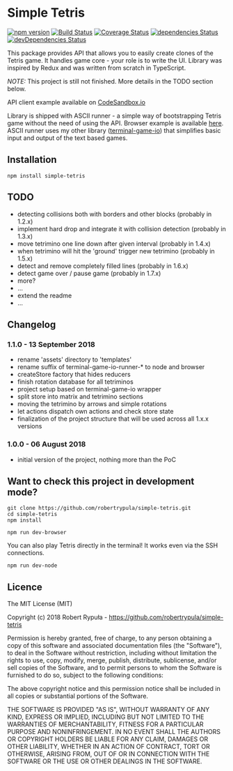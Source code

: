 # Simple Tetris

[![npm version](https://badge.fury.io/js/simple-tetris.svg)](https://badge.fury.io/js/simple-tetris)
[![Build Status](https://travis-ci.org/robertrypula/simple-tetris.svg?branch=master)](https://travis-ci.org/robertrypula/simple-tetris)
[![Coverage Status](https://coveralls.io/repos/github/robertrypula/simple-tetris/badge.svg?branch=master)](https://coveralls.io/github/robertrypula/simple-tetris?branch=master)
[![dependencies Status](https://david-dm.org/robertrypula/simple-tetris/status.svg)](https://david-dm.org/robertrypula/simple-tetris)
[![devDependencies Status](https://david-dm.org/robertrypula/simple-tetris/dev-status.svg)](https://david-dm.org/robertrypula/simple-tetris?type=dev)

This package provides API that allows you to easily create clones of the 
Tetris game. It handles game core - your role is to write the UI. Library
was inspired by Redux and was written from scratch in TypeScript.

*NOTE:* This project is still not finished. More details in the TODO section below.

API client example available on [CodeSandbox.io](https://codesandbox.io/s/l9o0lmm607)

Library is shipped with ASCII runner - a simple way of bootstrapping Tetris game without the need of using 
the API. Browser example is available [here](https://cdn.rypula.pl/simple-tetris/v1.1.0/ascii-runner-browser.html).
ASCII runner uses my other library ([terminal-game-io](https://github.com/robertrypula/terminal-game-io)) 
that simplifies basic input and output of the text based games.

## Installation

```
npm install simple-tetris
```

## TODO

- detecting collisions both with borders and other blocks (probably in 1.2.x)
- implement hard drop and integrate it with collision detection (probably in 1.3.x)
- move tetrimino one line down after given interval (probably in 1.4.x) 
- when tetrimino will hit the 'ground' trigger new tetrimino (probably in 1.5.x)
- detect and remove completely filled lines (probably in 1.6.x)
- detect game over / pause game (probably in 1.7.x)
- more?
- ...   
- extend the readme
- ...

## Changelog

### 1.1.0 - 13 September 2018

- rename 'assets' directory to 'templates'
- rename suffix of terminal-game-io-runner-* to node and browser
- createStore factory that hides reducers
- finish rotation database for all tetriminos
- project setup based on terminal-game-io wrapper
- split store into matrix and tetrimino sections
- moving the tetrimino by arrows and simple rotations
- let actions dispatch own actions and check store state
- finalization of the project structure that will be used across all 1.x.x versions

### 1.0.0 - 06 August 2018

- initial version of the project, nothing more than the PoC

## Want to check this project in development mode?

```
git clone https://github.com/robertrypula/simple-tetris.git
cd simple-tetris
npm install

npm run dev-browser
```

You can also play Tetris directly in the terminal! It works even via the SSH connections.

```
npm run dev-node
```

## Licence

The MIT License (MIT)

Copyright (c) 2018 Robert Rypuła - https://github.com/robertrypula/simple-tetris

Permission is hereby granted, free of charge, to any person obtaining a copy of
this software and associated documentation files (the "Software"), to deal in
the Software without restriction, including without limitation the rights to
use, copy, modify, merge, publish, distribute, sublicense, and/or sell copies of
the Software, and to permit persons to whom the Software is furnished to do so,
subject to the following conditions:

The above copyright notice and this permission notice shall be included in all
copies or substantial portions of the Software.

THE SOFTWARE IS PROVIDED "AS IS", WITHOUT WARRANTY OF ANY KIND, EXPRESS OR
IMPLIED, INCLUDING BUT NOT LIMITED TO THE WARRANTIES OF MERCHANTABILITY, FITNESS
FOR A PARTICULAR PURPOSE AND NONINFRINGEMENT. IN NO EVENT SHALL THE AUTHORS OR
COPYRIGHT HOLDERS BE LIABLE FOR ANY CLAIM, DAMAGES OR OTHER LIABILITY, WHETHER
IN AN ACTION OF CONTRACT, TORT OR OTHERWISE, ARISING FROM, OUT OF OR IN
CONNECTION WITH THE SOFTWARE OR THE USE OR OTHER DEALINGS IN THE SOFTWARE.
